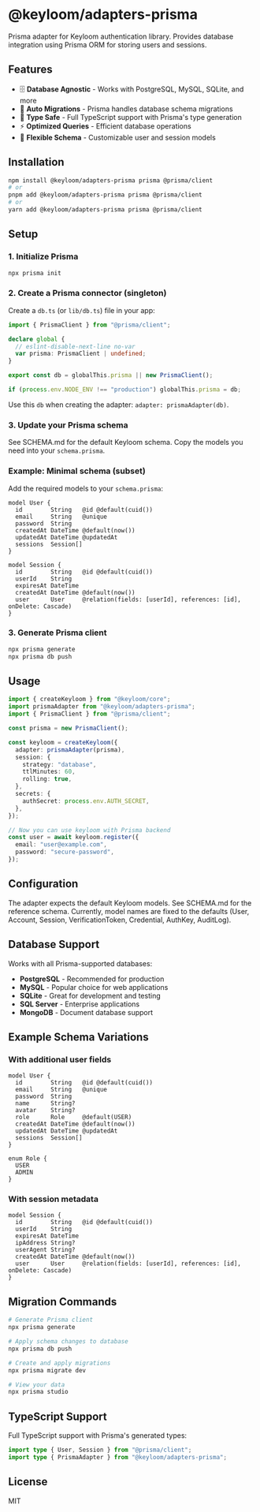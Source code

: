 # @keyloom/adapters-prisma

Prisma adapter for Keyloom authentication library. Provides database integration using Prisma ORM for storing users and sessions.

## Features

- 🗄️ **Database Agnostic** - Works with PostgreSQL, MySQL, SQLite, and more
- 🔄 **Auto Migrations** - Prisma handles database schema migrations
- 🎯 **Type Safe** - Full TypeScript support with Prisma's type generation
- ⚡ **Optimized Queries** - Efficient database operations
- 🔧 **Flexible Schema** - Customizable user and session models

## Installation

```bash
npm install @keyloom/adapters-prisma prisma @prisma/client
# or
pnpm add @keyloom/adapters-prisma prisma @prisma/client
# or
yarn add @keyloom/adapters-prisma prisma @prisma/client
```

## Setup

### 1. Initialize Prisma

```bash
npx prisma init
```

### 2. Create a Prisma connector (singleton)

Create a `db.ts` (or `lib/db.ts`) file in your app:

```ts
import { PrismaClient } from "@prisma/client";

declare global {
  // eslint-disable-next-line no-var
  var prisma: PrismaClient | undefined;
}

export const db = globalThis.prisma || new PrismaClient();

if (process.env.NODE_ENV !== "production") globalThis.prisma = db;
```

Use this `db` when creating the adapter: `adapter: prismaAdapter(db)`.

### 3. Update your Prisma schema

See SCHEMA.md for the default Keyloom schema. Copy the models you need into your `schema.prisma`.

### Example: Minimal schema (subset)

Add the required models to your `schema.prisma`:

```prisma
model User {
  id        String   @id @default(cuid())
  email     String   @unique
  password  String
  createdAt DateTime @default(now())
  updatedAt DateTime @updatedAt
  sessions  Session[]
}

model Session {
  id        String   @id @default(cuid())
  userId    String
  expiresAt DateTime
  createdAt DateTime @default(now())
  user      User     @relation(fields: [userId], references: [id], onDelete: Cascade)
}
```

### 3. Generate Prisma client

```bash
npx prisma generate
npx prisma db push
```

## Usage

```typescript
import { createKeyloom } from "@keyloom/core";
import prismaAdapter from "@keyloom/adapters-prisma";
import { PrismaClient } from "@prisma/client";

const prisma = new PrismaClient();

const keyloom = createKeyloom({
  adapter: prismaAdapter(prisma),
  session: {
    strategy: "database",
    ttlMinutes: 60,
    rolling: true,
  },
  secrets: {
    authSecret: process.env.AUTH_SECRET,
  },
});

// Now you can use keyloom with Prisma backend
const user = await keyloom.register({
  email: "user@example.com",
  password: "secure-password",
});
```

## Configuration

The adapter expects the default Keyloom models. See SCHEMA.md for the reference schema. Currently, model names are fixed to the defaults (User, Account, Session, VerificationToken, Credential, AuthKey, AuditLog).

## Database Support

Works with all Prisma-supported databases:

- **PostgreSQL** - Recommended for production
- **MySQL** - Popular choice for web applications
- **SQLite** - Great for development and testing
- **SQL Server** - Enterprise applications
- **MongoDB** - Document database support

## Example Schema Variations

### With additional user fields

```prisma
model User {
  id        String   @id @default(cuid())
  email     String   @unique
  password  String
  name      String?
  avatar    String?
  role      Role     @default(USER)
  createdAt DateTime @default(now())
  updatedAt DateTime @updatedAt
  sessions  Session[]
}

enum Role {
  USER
  ADMIN
}
```

### With session metadata

```prisma
model Session {
  id        String   @id @default(cuid())
  userId    String
  expiresAt DateTime
  ipAddress String?
  userAgent String?
  createdAt DateTime @default(now())
  user      User     @relation(fields: [userId], references: [id], onDelete: Cascade)
}
```

## Migration Commands

```bash
# Generate Prisma client
npx prisma generate

# Apply schema changes to database
npx prisma db push

# Create and apply migrations
npx prisma migrate dev

# View your data
npx prisma studio
```

## TypeScript Support

Full TypeScript support with Prisma's generated types:

```typescript
import type { User, Session } from "@prisma/client";
import type { PrismaAdapter } from "@keyloom/adapters-prisma";
```

## License

MIT
